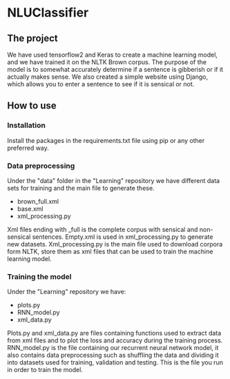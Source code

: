 # NLUClassifier
## The project

We have used tensorflow2 and Keras to create a machine learning model, and we have trained it on the NLTK Brown corpus. 
The purpose of the model is to somewhat accurately determine if a sentence is gibberish or if it actually makes sense.
We also created a simple website using Django, which allows you to enter a sentence to see if it is sensical or not.

## How to use

### Installation

Install the packages in the requirements.txt file using pip or any other preferred way.

### Data preprocessing

Under the "data" folder in the "Learning" repository we have different data sets for training and the main file to generate these.
* brown_full.xml
* base.xml
* xml_processing.py

Xml files ending with _full is the complete corpus with sensical and non-sensical sentences.
Empty.xml is used in xml_processing.py to generate new datasets. 
Xml_processing.py is the main file used to download corpora form NLTK, store them as xml files that can be used to train the machine learning model.

### Training the model

Under the "Learning" repository we have:
* plots.py
* RNN_model.py
* xml_data.py

Plots.py and xml_data.py are files containing functions used to extract data from xml files and to plot
the loss and accuracy during the training process. RNN_model.py is the file containing our recurrent neural network model, it also
contains data preprocessing such as shuffling the data and dividing it into datasets used for training, validation and testing.
This is the file you run in order to train the model.



